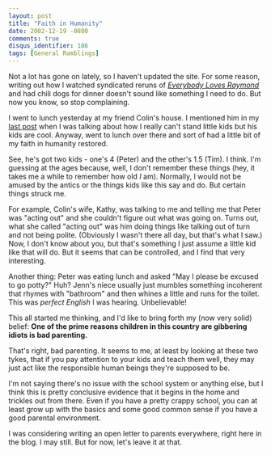 ```yaml
---
layout: post
title: "Faith in Humanity"
date: 2002-12-19 -0800
comments: true
disqus_identifier: 186
tags: [General Ramblings]
---
```

Not a lot has gone on lately, so I haven't updated the site. For some
reason, writing out how I watched syndicated reruns of [*Everybody Loves
Raymond*](http://www.everybodylovesray.com) and had chili dogs for
dinner doesn't sound like something I need to do. But now you know, so
stop complaining.
 
 I went to lunch yesterday at my friend Colin's house. I mentioned him
in my [last
post](/archive/2002/12/16/spiffarias-home-of-the-brown-lettuce.aspx)
when I was talking about how I really can't stand little kids but his
kids are cool. Anyway, went to lunch over there and sort of had a little
bit of my faith in humanity restored.
 
 See, he's got two kids - one's 4 (Peter) and the other's 1.5 (Tim). I
think. I'm guessing at the ages because, well, I don't remember these
things (hey, it takes me a while to remember how old *I* am). Normally,
I would not be amused by the antics or the things kids like this say and
do. But certain things struck me.
 
 For example, Colin's wife, Kathy, was talking to me and telling me that
Peter was "acting out" and she couldn't figure out what was going on.
Turns out, what she called "acting out" was him doing things like
talking out of turn and not being polite. (Obviously I wasn't there all
day, but that's what I saw.) Now, I don't know about you, but that's
something I just assume a little kid like that will do. But it seems
that can be controlled, and I find that very interesting.
 
 Another thing: Peter was eating lunch and asked "May I please be
excused to go potty?" Huh? Jenn's niece usually just mumbles something
incoherent that rhymes with "bathroom" and then whines a little and runs
for the toilet. This was *perfect English* I was hearing. Unbelievable!
 
 This all started me thinking, and I'd like to bring forth my (now very
solid) belief: **One of the prime reasons children in this country are
gibbering idiots is bad parenting.**
 
 That's right, bad parenting. It seems to me, at least by looking at
these two tykes, that if you pay attention to your kids and teach them
well, they may just act like the responsible human beings they're
supposed to be.
 
 I'm not saying there's no issue with the school system or anything
else, but I think this is pretty conclusive evidence that it begins in
the home and trickles out from there. Even if you have a pretty crappy
school, you can at least grow up with the basics and some good common
sense if you have a good parental environment.
 
 I was considering writing an open letter to parents everywhere, right
here in the blog. I may still. But for now, let's leave it at that.
